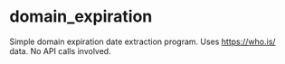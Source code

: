 # domain_expiration
Simple domain expiration date extraction program. Uses https://who.is/ data. No API calls involved.
